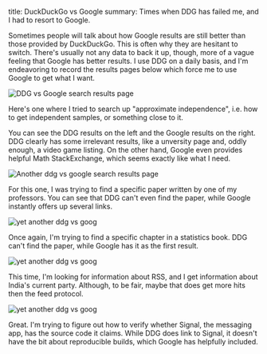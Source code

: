 title: DuckDuckGo vs Google
summary: Times when DDG has failed me, and I had to resort to Google.



<style>
.modal {
  display: none; /* Hidden by default */
  position: fixed; /* Stay in place */
  z-index: 1; /* Sit on top */
  padding-top: 100px; /* Location of the box */
  left: 0;
  top: 0;
  width: 100%; /* Full width */
  height: 100%; /* Full height */
  overflow: auto; /* Enable scroll if needed */
  background-color: rgb(0,0,0); /* Fallback color */
  background-color: rgba(0,0,0,0.9); /* Black w/ opacity */
}

/* Modal Content (Image) */
.modal-content {
  margin: auto;
  display: block;
  max-width: 70rem !important;
  max-height: unset !important;
}

.close {
  position: absolute;
  top: 15px;
  right: 35px;
  color: #f1f1f1;
  font-size: 40px;
  font-weight: bold;
  transition: 0.3s;
}

.close:hover,
.close:focus {
  color: #bbb;
  text-decoration: none;
  cursor: pointer;
}

.wrapper {
  padding-bottom: 100px;
}

img {
  cursor: pointer;
}
img:hover {
  border: 5px solid black;
}

/* 100% Image Width on Smaller Screens */
@media only screen and (max-width: 700px){
  .modal-content {
​    width: 100%;
  }
}

</style>

<!-- Modal -->
<div id="myModal" class="modal">
  <!-- The Close Button -->
  <span class="close">&times;</span>
  <div class="wrapper">
    <img class="modal-content" id="modalImg">
  </div>
  <div id="caption"></div>
</div> 


Sometimes people will talk about how Google results are still better than those provided by DuckDuckGo. This is often why they are hesitant to switch. There's usually not any data to back it up, though, more of a vague feeling that Google has better results. I use DDG on a daily basis, and I'm endeavoring to record the results pages below which force me to use Google to get what I want.


![DDG vs Google search results page](/images/ddg-vs-goog-1.png)

Here's one where I tried to search up "approximate independence", i.e. how to get independent samples, or something close to it.

You can see the DDG results on the left and the Google results on the right. DDG clearly has some irrelevant results, like a unversity page and, oddly enough, a video game listing. On the other hand, Google even provides helpful Math StackExchange, which seems exactly like what I need.



![Another ddg vs google search results page](/images/ddg-vs-goog-2.png)

For this one, I was trying to find a specific paper written by one of my professors. You can see that DDG can't even find the paper, while Google instantly offers up several links.



![yet another ddg vs goog](/images/ddg-vs-goog-3.png)

Once again, I'm trying to find a specific chapter in a statistics book. DDG can't find the paper, while Google has it as the first result.


![yet another ddg vs goog](/images/ddg-vs-goog-4.png)

This time, I'm looking for information about RSS, and I get information about India's current party. Although, to be fair, maybe that does get more hits then the feed protocol.


![yet another ddg vs goog](/images/ddg-vs-goog-5.png)

Great. I'm trying to figure out how to verify whether Signal, the messaging app, has the source code it claims. While DDG does link to Signal, it doesn't have the bit about reproducible builds, which Google has helpfully included.


<script>
let modal = document.getElementById("myModal");
let imgs = document.getElementsByTagName("img");
let modalImg = document.getElementById("modalImg");

for (let i = 0; i < imgs.length; i++) {
  imgs[i].addEventListener('click', function(){
​    modal.style.display = "block";
​    modalImg.src = this.src;
​    captionText.innerHTML = this.alt;
  });
}

// Get the <span> element that closes the modal
let span = document.getElementsByClassName("close")[0];

// When the user clicks on <span> (x), close the modal
span.onclick = function() {
  modal.style.display = "none";
} 
</script>
